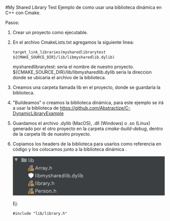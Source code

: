 #My Shared Library Test
Ejemplo de como usar una biblioteca dinámica en C++ con Cmake.

Pasos:
1. Crear un proyecto como ejecutable.
2. En el archivo CmakeLists.txt agregamos la siguiente linea:
    ```
    target_link_libraries(mysharedlibrarytest ${CMAKE_SOURCE_DIR}/lib/libmysharedlib.dylib)
    ``` 
    mysharedlibrarytest: seria el nombre de nuestro proyecto.
    ${CMAKE_SOURCE_DIR}/lib/libmysharedlib.dylib seria la direccion donde se ubicaria el archivo de la biblioteca.

3. Creamos una carpeta llamada lib en el proyecto, donde se guardaría la biblioteca.
4. "Buildeamos" o creamos la biblioteca dinámica, para este ejemplo se irá a usar la biblioteca de
https://github.com/Abstractize/C-DynamicLibraryExample

5. Guardamos el archivo .dylib (MacOS), .dll (Windows) o .so (Linux) generado por el otro proyecto en la carpeta *cmake-build-debug*, dentro de la carpeta lib de nuestro proyecto.

6. Copiamos los headers de la biblioteca para usarlos como referencia en código y los colocamos junto a la biblioteca dinámica
.
    
    ![Step6](/images/Step6.png)

    Ej: 
    ```
    #include "lib/library.h"
    ```


